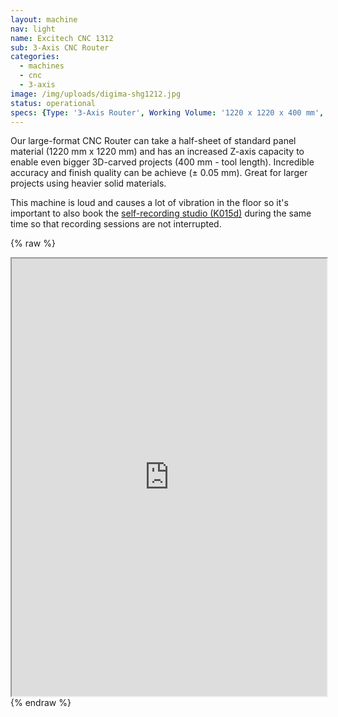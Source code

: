 ```yaml
---
layout: machine
nav: light
name: Excitech CNC 1312
sub: 3-Axis CNC Router
categories:
  - machines
  - cnc
  - 3-axis
image: /img/uploads/digima-shg1212.jpg
status: operational
specs: {Type: '3-Axis Router', Working Volume: '1220 x 1220 x 400 mm', Tool Dia.: '3 - 12 mm', Materials: 'Solid Wood, Plywood, MDF, Polyurethane Block (SikaBlock), Extruded Polystyrene Foam, Machinable Wax', File Formats: '.3dm .dxf .dwg .f3d .sldprt', Software: 'Fusion 360, RhinoCAM, Vcarve, Mach3'}
---
```


Our large-format CNC Router can take a half-sheet of standard panel material (1220 mm x 1220 mm) and has an increased Z-axis capacity to enable even bigger 3D-carved projects (400 mm - tool length). Incredible accuracy and finish quality can be achieve (± 0.05 mm). Great for larger projects using heavier solid materials.

This machine is loud and causes a lot of vibration in the floor so it's important to also book the [self-recording studio (K015d)](https://booking.aalto.fi/kalenterit2/index.php?kt=tila%2C25212&av=180219180225180221&laji=Otaniemi%20%2F%20Erityiset%20kokoushuoneet%7C%7C%25&guest=&lang=fin&ss_ttkal=&ctila=26543) during the same time so that recording sessions are not interrupted. 


{% raw %}
<iframe src="https://takeout.aalto.fi/606026" width="100%" height="700"></iframe>
{% endraw %}
